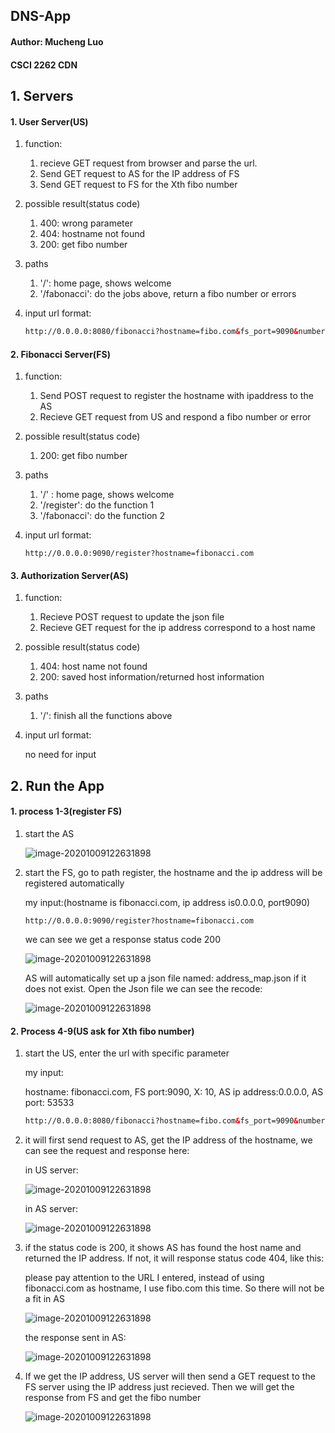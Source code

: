 ## DNS-App



#### Author: Mucheng Luo

#### CSCI 2262 CDN



## 1. Servers

#### 1. User Server(US)

1. function: 

   1. recieve GET request from browser and parse the url. 
   2. Send GET request to AS for the IP address of  FS
   3. Send GET request to FS for the Xth fibo number

2. possible result(status code)

   1. 400: wrong parameter
   2. 404: hostname not found
   3. 200: get fibo number 

3. paths

   1. '/': home page, shows welcome
   2. '/fabonacci': do the jobs above, return a fibo number or errors

4. input url format:

   ```HTML
   http://0.0.0.0:8080/fibonacci?hostname=fibo.com&fs_port=9090&number=10&as_ip=0.0.0.0&as_port=53533
   ```



#### 2. Fibonacci Server(FS)

1. function:

   1. Send POST request to register the hostname with ipaddress to the AS
   2. Recieve GET request from US and respond a fibo number or error

2. possible result(status code)

   1. 200: get fibo number

3. paths

   1. '/' : home page, shows welcome
   2.  '/register': do the function 1
   3.  '/fabonacci': do the function 2

4. input url format:

   ```
   http://0.0.0.0:9090/register?hostname=fibonacci.com
   ```



#### 3. Authorization Server(AS)

1. function:

   1. Recieve POST request to update the json file
   2. Recieve GET request for the ip address correspond to a host name

2. possible result(status code)

   1. 404: host name not found
   2. 200: saved host information/returned host information

3. paths

   1. '/': finish all the functions above

4. input url format:

   no need for input

   

## 2. Run the App

#### 1. process 1-3(register FS)

1. start the AS

   ![image-20201009122631898](https://s1.ax1x.com/2020/10/10/0s9aTI.png)

2. start the FS, go to path register, the hostname and the ip address will be registered automatically

   my input:(hostname is fibonacci.com, ip address is0.0.0.0, port9090)

   ```http
   http://0.0.0.0:9090/register?hostname=fibonacci.com
   ```

   we can see we get a response status code 200

   ![image-20201009122631898](https://s1.ax1x.com/2020/10/10/0s9XA1.png)

   AS will automatically set up a json file named: address_map.json if it does not exist. Open the Json file we can see the recode:

   ![image-20201009122631898](https://s1.ax1x.com/2020/10/10/0sCQBj.png)

#### 2. Process 4-9(US ask for Xth fibo number)

1. start the US, enter the url with specific parameter

   my input:

   hostname: fibonacci.com, FS port:9090, X: 10, AS ip address:0.0.0.0, AS port: 53533

   ```HTML
   http://0.0.0.0:8080/fibonacci?hostname=fibo.com&fs_port=9090&number=10&as_ip=0.0.0.0&as_port=53533
   ```

2. it will first send request to AS, get the IP address of the hostname, we can see the request and response here:

   in US server:

   ![image-20201009122631898](https://s1.ax1x.com/2020/10/10/0sC7PP.png)

   in AS server:

   ![image-20201009122631898](https://s1.ax1x.com/2020/10/10/0sCOKg.png)

3. if the status code is 200, it shows AS has found the host name and returned the IP address. If not, it will response status code 404, like this:

   please pay attention to the URL I entered, instead of using fibonacci.com as hostname, I use fibo.com this time. So there will not be a fit in AS

   ![image-20201009122631898](https://s1.ax1x.com/2020/10/10/0sPQxO.png)

   the response sent in AS:

   ![image-20201009122631898](https://s1.ax1x.com/2020/10/10/0sP3se.png)

4. If we get the IP address, US server will then send a GET request to the FS server using the IP address just recieved. Then we will get the response from FS and get the fibo number

   ![image-20201009122631898](https://s1.ax1x.com/2020/10/10/0sPfzT.png)

